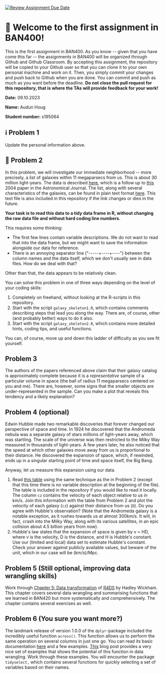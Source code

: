 [![Review Assignment Due Date](https://classroom.github.com/assets/deadline-readme-button-24ddc0f5d75046c5622901739e7c5dd533143b0c8e959d652212380cedb1ea36.svg)](https://classroom.github.com/a/ojZuXTA9)
# :wave: Welcome to the first assignment in BAN400!
This is the first assignment in BAN400. As you know -- given that you have come this far -- the assignments in BAN400 will be organized through Github and Github Classroom. By accepting this assignment, the repository will be copied to your Github user so that you can clone it to your own personal machine and work on it. Then, you simply commit your changes and push back to Github when you are done. You can commit and push as much as you want before the deadline. **Do not close the pull request for this repository, that is where the TAs will provide feedback for your work!**

**Date:** 09.10.2023

**Name:** Audun Houg

**Student number:** s195064

## :information_source: Problem 1
Update the personal information above.

## :milky_way: Problem 2
In this problem, we will investigate our immediate neighborhood -- more precisely, a list of galaxies within 11 megaparsecs from us. This is about 30 million light-years. The data is described  [here](http://www.sao.ru/lv/lvgdb/article/1538-3881_145_4_101.pdf), which is a follow up to [this](https://iopscience.iop.org/article/10.1086/382905) 2004 paper in the Astronomical Journal. The list, along with several characteristics of the galaxies, can be found in plain text format [here](http://www.sao.ru/lv/lvgdb/article/suites_dw_Table1.txt). This text file is also included in this repository if the link changes or dies in the future.

**Your task is to read this data to a tidy data frame in R, without changing the raw data file and without hard coding line numbers.**

This requires some thinking:

- The first few lines contain variable descriptions. We do not want to read that into the data frame, but we might want to save the information alongside our data for reference.
- There is an annoying separator line ("-----+----+----") between the column names and the data itself, which we don't usually see in data files. How do we deal with that?

Other than that, the data appears to be relatively clean.

You can solve this problem in one of three ways depending on the level of your coding skills:

1. Completely on freehand, without looking at the R-scripts in this repository.
2. Start with the script `galaxy_skeleton1.R`, which contains comments describing steps that lead you along the way. There are, of course, other (and probably better) ways to do it also.
3. Start with the script `galaxy_skeleton2.R`, which contains more detailed hints, coding tips, and useful functions.

You can, of course, move up and down this ladder of difficulty as you see fit yourself.

## Problem 3

The authors of the papers referenced above claim that their galaxy catalog is approximately complete because it is a *representative* sample of a particular volume in space (the ball of radius 11 megaparsecs centered on you and me). There are, however, some signs that the smaller objects are under-represented in the sample. Can you make a plot that reveals this tendency and a likely explanation?

## Problem 4 (optional)

Edwin Hubble made two remarkable discoveries that forever changed our perspective of space and time. In 1924 he discovered that the Andromeda nebula was a separate galaxy of stars millions of light-years away, which was startling. The scale of the universe was then restricted to the Milky Way measured in thousands of light-years. A few years later, he also noticed that the speed at which other galaxies move away from us is proportional to their distance. He discovered the expansion of space, which, if rewinded, ends up in a singular starting point of time and space itself, the Big Bang.

Anyway, let us measure this expansion using our data.

1. Read [this table](https://www.sao.ru/lv/lvgdb/article/UCNG_Table4.txt) using the same technique as the in Problem 2 (except that this time there is no variable description at the beginning of the file). The table is included in the repository if you would like to read it locally. The column `cz` contains the velocity of each object relative to us in km/s. Join this information with the table from Problem 2 and plot the velocity of each galaxy (`cz`) against their distance from us (`D`). Do you agree with Hubble's observation? (Note that the Andromeda galaxy is a notable exception, as it rushes towards us at almost 300km/s. It will, in fact, crash into the Milky Way, along with its various satellites, in an epic collision about 4.5 billion years from now).
2. Hubble's law states that the expansion of space is given by v = HD, where v is the velocity, D is the distance, and H is Hubble's constant. Use our (limited and local) data set to estimate Hubble's constant. Check your answer against publicly available values, but beware of the unit, which in our case will be (km/s)/Mpc.

## Problem 5 (Still optional, improving data wrangling skills)

Work through [Chapter 5: Data transformation](https://r4ds.had.co.nz/transform.html) of [R4DS](https://r4ds.had.co.nz) by Hadley Wickham. This chapter covers several data wrangling and summarising functions that we learned in BAN420 but more systematically and comprehensively. The chapter contains several exercises as well.

## Problem 6 (You sure you want more?)

The landmark release of version 1.0.0 of the `dplyr`-package included the incredibly useful function `across()`. This function allows us to perform the same operation on several columns in just one go. You can read its basic documentation [here](https://dplyr.tidyverse.org/reference/across.html) and a few examples. [This](https://willhipson.netlify.app/post/dplyr_across/dplyr_across/) blog post provides a very nice set of examples that shows the potential of this function in data wrangling. Work through these examples. You will encounter the package `tidyselect,` which contains several functions for quickly selecting a set of variables based on their names.
